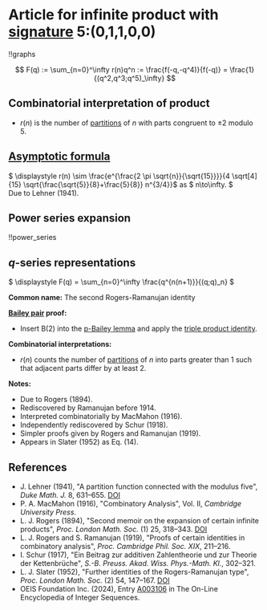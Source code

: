 # Article for infinite product with [signature](../product_signature.html) 5:(0,1,1,0,0)

!!graphs

$$ F(q) := \sum_{n=0}^\infty r(n)q^n := \frac{f(-q,-q^4)}{f(-q)} = \frac{1}{(q^2,q^3;q^5)_\infty} $$


## Combinatorial interpretation of product

- $r(n)$ is the number of [partitions](../partitions.html#integer_partitions) of $n$ with parts congruent to $\pm 2$
modulo 5.

## [Asymptotic formula](../asymptotics.html)

$ \displaystyle r(n) \sim \frac{e^{\frac{2 \pi  \sqrt{n}}{\sqrt{15}}}}{4 \sqrt[4]{15} \sqrt{\frac{\sqrt{5}}{8}+\frac{5}{8}} n^{3/4}}$ as $ n\to\infty. $  
Due to Lehner (1941).

## Power series expansion

!!power_series

## $q$-series representations

$ \displaystyle F(q) = \sum_{n=0}^\infty \frac{q^{n(n+1)}}{(q;q)_n} $

**Common name:** The second Rogers-Ramanujan identity

**[Bailey pair](../Bailey_pairs.html) proof:**
- Insert B(2) into the [p-Bailey lemma](../bailey_pairs.html#p_Bailey_lemma) and apply the [triple product identity](../q-series.html#triple_product).

**Combinatorial interpretations:**
- $r(n)$ counts the number of [partitions](../partitions.html) of $n$ into parts greater than 1 such that adjacent parts differ by at least 2.
    
**Notes:**
- Due to Rogers (1894).
- Rediscovered by Ramanujan before 1914.
- Interpreted combinatorially by MacMahon (1916).
- Independently rediscovered by Schur (1918).
- Simpler proofs given by Rogers and Ramanujan (1919).
- Appears in Slater (1952) as Eq. (14).

## References
- J. Lehner (1941), "A partition function connected with the modulus five", *Duke Math. J.* 8, 631–655. [DOI](https://doi.org/10.1215/S0012-7094-41-00854-2)
- P. A. MacMahon (1916), "Combinatory Analysis", Vol. II, *Cambridge University Press*.
- L. J. Rogers (1894), "Second memoir on the expansion of certain infinite products", *Proc. London Math. Soc.* (1) 25, 318–343. [DOI](https://doi.org/10.1112/plms/s1-25.1.318)
- L. J. Rogers and S. Ramanujan (1919), "Proofs of certain identities in combinatory analysis", *Proc. Cambridge Phil. Soc. XIX*, 211–216.
- I. Schur (1917), "Ein Beitrag zur additiven Zahlentheorie und zur Theorie der Kettenbrüche", *S.-B. Preuss. Akad. Wiss. Phys.-Math. Kl.*, 302–321.
- L. J. Slater (1952), "Further identities of the Rogers-Ramanujan type", *Proc. London Math. Soc.* (2) 54, 147–167. [DOI](https://doi.org/10.1112/plms/s2-54.2.147)
- OEIS Foundation Inc. (2024), Entry [A003106](https://oeis.org/A003106) in The On-Line Encyclopedia of Integer Sequences.
